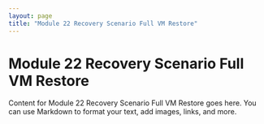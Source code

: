```yaml
---
layout: page
title: "Module 22 Recovery Scenario Full VM Restore"
---
```


# Module 22 Recovery Scenario Full VM Restore

Content for Module 22 Recovery Scenario Full VM Restore goes here. You can use Markdown to format your text, add images, links, and more.

